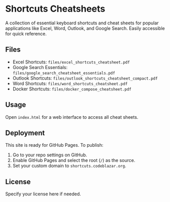 # Shortcuts Cheatsheets

A collection of essential keyboard shortcuts and cheat sheets for popular applications like Excel, Word, Outlook, and Google Search. Easily accessible for quick reference.

## Files
- Excel Shortcuts: `files/excel_shortcuts_cheatsheet.pdf`
- Google Search Essentials: `files/google_search_cheatsheet_essentials.pdf`
- Outlook Shortcuts: `files/outlook_shortcuts_cheatsheet_compact.pdf`
- Word Shortcuts: `files/word_shortcuts_cheatsheet.pdf`
- Docker Shortcuts: `files/docker_compose_cheatsheet.pdf`

## Usage
Open `index.html` for a web interface to access all cheat sheets.

## Deployment
This site is ready for GitHub Pages. To publish:
1. Go to your repo settings on GitHub.
2. Enable GitHub Pages and select the root (`/`) as the source.
3. Set your custom domain to `shortcuts.codeblazar.org`.

## License
Specify your license here if needed.
